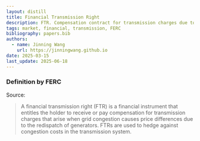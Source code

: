 ```yaml
---
layout: distill
title: Financial Transmission Right
description: FTR. Compensation contract for transmission charges due to grid congestion.
tags: market, financial, transmission, FERC
bibliography: papers.bib
authors:
  - name: Jinning Wang
    url: https://jinningwang.github.io
date: 2025-03-15
last_update: 2025-06-18
---
```


### Definition by FERC

Source: <d-cite key="ferc2020glossary"></d-cite>

> A financial transmission right (FTR) is a financial instrument that entitles the holder to receive or pay compensation for transmission charges that arise when grid congestion causes price differences due to the redispatch of generators. FTRs are used to hedge against congestion costs in the transmission system.
